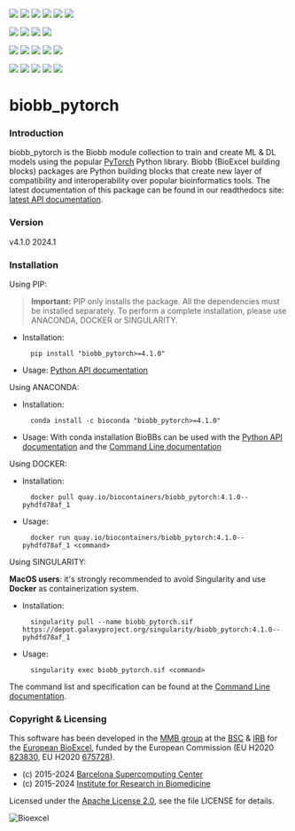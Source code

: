 [![](https://img.shields.io/github/v/tag/bioexcel/biobb_pytorch?label=Version)](https://GitHub.com/bioexcel/biobb_pytorch/tags/)
[![](https://img.shields.io/pypi/v/biobb-pytorch.svg?label=Pypi)](https://pypi.python.org/pypi/biobb-pytorch/)
[![](https://img.shields.io/conda/vn/bioconda/biobb_pytorch?label=Conda)](https://anaconda.org/bioconda/biobb_pytorch)
[![](https://img.shields.io/conda/dn/bioconda/biobb_pytorch?label=Conda%20Downloads)](https://anaconda.org/bioconda/biobb_pytorch)
[![](https://img.shields.io/badge/Docker-Quay.io-blue)](https://quay.io/repository/biocontainers/biobb_pytorch?tab=tags)
[![](https://img.shields.io/badge/Singularity-GalaxyProject-blue)](https://depot.galaxyproject.org/singularity/biobb_pytorch:4.1.0--pyhdfd78af_1)

[![](https://img.shields.io/badge/OS-Unix%20%7C%20MacOS-blue)](https://github.com/bioexcel/biobb_pytorch)
[![](https://img.shields.io/pypi/pyversions/biobb-pytorch.svg?label=Python%20Versions)](https://pypi.org/project/biobb-pytorch/)
[![](https://img.shields.io/badge/License-Apache%202.0-blue.svg)](https://opensource.org/licenses/Apache-2.0)
[![](https://img.shields.io/badge/Open%20Source%3f-Yes!-blue)](https://github.com/bioexcel/biobb_pytorch)

[![](https://readthedocs.org/projects/biobb-pytorch/badge/?version=latest&label=Docs)](https://biobb-pytorch.readthedocs.io/en/latest/?badge=latest)
[![](https://img.shields.io/website?down_message=Offline&label=Biobb%20Website&up_message=Online&url=https%3A%2F%2Fmmb.irbbarcelona.org%2Fbiobb%2F)](https://mmb.irbbarcelona.org/biobb/)
[![](https://img.shields.io/badge/Youtube-tutorial-blue?logo=youtube&logoColor=red)](https://www.youtube.com/watch?v=ou1DOGNs0xM)
[![](https://zenodo.org/badge/DOI/10.1038/s41597-019-0177-4.svg)](https://doi.org/10.1038/s41597-019-0177-4)
[![](https://img.shields.io/endpoint?color=brightgreen&url=https%3A%2F%2Fapi.juleskreuer.eu%2Fcitation-badge.php%3Fshield%26doi%3D10.1038%2Fs41597-019-0177-4)](https://www.nature.com/articles/s41597-019-0177-4#citeas)

[![](https://docs.bioexcel.eu/biobb_pytorch/junit/testsbadge.svg)](https://docs.bioexcel.eu/biobb_pytorch/junit/report.html)
[![](https://docs.bioexcel.eu/biobb_pytorch/coverage/coveragebadge.svg)](https://docs.bioexcel.eu/biobb_pytorch/coverage/)
[![](https://docs.bioexcel.eu/biobb_pytorch/flake8/flake8badge.svg)](https://docs.bioexcel.eu/biobb_pytorch/flake8/)
[![](https://img.shields.io/github/last-commit/bioexcel/biobb_pytorch?label=Last%20Commit)](https://github.com/bioexcel/biobb_pytorch/commits/master)
[![](https://img.shields.io/github/issues/bioexcel/biobb_pytorch.svg?color=brightgreen&label=Issues)](https://GitHub.com/bioexcel/biobb_pytorch/issues/)


# biobb_pytorch

### Introduction
biobb_pytorch is the Biobb module collection to train and create ML & DL models using the popular [PyTorch](https://pytorch.org/) Python library.
Biobb (BioExcel building blocks) packages are Python building blocks that
create new layer of compatibility and interoperability over popular
bioinformatics tools.
The latest documentation of this package can be found in our readthedocs site:
[latest API documentation](http://biobb-pytorch.readthedocs.io/en/latest/).

### Version
v4.1.0 2024.1

### Installation
Using PIP:

> **Important:** PIP only installs the package. All the dependencies must be installed separately. To perform a complete installation, please use ANACONDA, DOCKER or SINGULARITY.

* Installation:


        pip install "biobb_pytorch>=4.1.0"


* Usage: [Python API documentation](https://biobb-pytorch.readthedocs.io/en/latest/modules.html)

Using ANACONDA:

* Installation:


        conda install -c bioconda "biobb_pytorch>=4.1.0"


* Usage: With conda installation BioBBs can be used with the [Python API documentation](https://biobb-pytorch.readthedocs.io/en/latest/modules.html) and the [Command Line documentation](https://biobb-pytorch.readthedocs.io/en/latest/command_line.html)

Using DOCKER:

* Installation:


        docker pull quay.io/biocontainers/biobb_pytorch:4.1.0--pyhdfd78af_1


* Usage:


        docker run quay.io/biocontainers/biobb_pytorch:4.1.0--pyhdfd78af_1 <command>


Using SINGULARITY:

**MacOS users**: it's strongly recommended to avoid Singularity and use **Docker** as containerization system.

* Installation:


        singularity pull --name biobb_pytorch.sif https://depot.galaxyproject.org/singularity/biobb_pytorch:4.1.0--pyhdfd78af_1


* Usage:


        singularity exec biobb_pytorch.sif <command>


The command list and specification can be found at the [Command Line documentation](https://biobb-pytorch.readthedocs.io/en/latest/command_line.html).


### Copyright & Licensing
This software has been developed in the [MMB group](http://mmb.irbbarcelona.org) at the [BSC](http://www.bsc.es/) & [IRB](https://www.irbbarcelona.org/) for the [European BioExcel](http://bioexcel.eu/), funded by the European Commission (EU H2020 [823830](http://cordis.europa.eu/projects/823830), EU H2020 [675728](http://cordis.europa.eu/projects/675728)).

* (c) 2015-2024 [Barcelona Supercomputing Center](https://www.bsc.es/)
* (c) 2015-2024 [Institute for Research in Biomedicine](https://www.irbbarcelona.org/)

Licensed under the
[Apache License 2.0](https://www.apache.org/licenses/LICENSE-2.0), see the file LICENSE for details.

![](https://bioexcel.eu/wp-content/uploads/2019/04/Bioexcell_logo_1080px_transp.png "Bioexcel")
